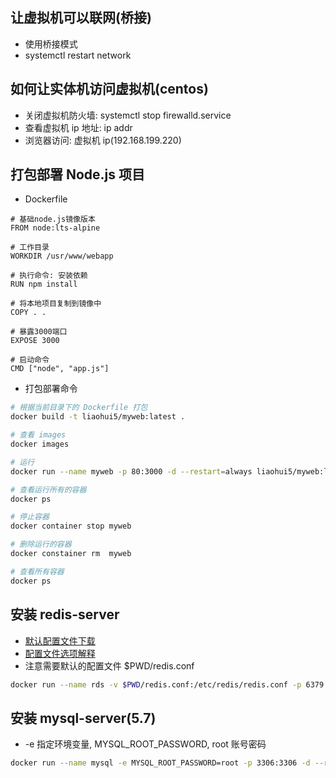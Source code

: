 ## 让虚拟机可以联网(桥接)

- 使用桥接模式
- systemctl restart network

## 如何让实体机访问虚拟机(centos)

- 关闭虚拟机防火墙: systemctl stop firewalld.service
- 查看虚拟机 ip 地址: ip addr
- 浏览器访问: 虚拟机 ip(192.168.199.220)

## 打包部署 Node.js 项目

- Dockerfile

```docker
# 基础node.js镜像版本
FROM node:lts-alpine

# 工作目录
WORKDIR /usr/www/webapp

# 执行命令: 安装依赖
RUN npm install

# 将本地项目复制到镜像中
COPY . .

# 暴露3000端口
EXPOSE 3000

# 启动命令
CMD ["node", "app.js"]
```

- 打包部署命令

```sh
# 根据当前目录下的 Dockerfile 打包
docker build -t liaohui5/myweb:latest .

# 查看 images
docker images

# 运行
docker run --name myweb -p 80:3000 -d --restart=always liaohui5/myweb:latest

# 查看运行所有的容器
docker ps

# 停止容器
docker container stop myweb

# 删除运行的容器
docker constainer rm  myweb

# 查看所有容器
docker ps
```

## 安装 redis-server

- [默认配置文件下载](https://download.redis.io/redis-stable/redis.conf)
- [配置文件选项解释](https://www.cnblogs.com/DreamDrive/p/5587219.html)
- 注意需要默认的配置文件 $PWD/redis.conf

```bash
docker run --name rds -v $PWD/redis.conf:/etc/redis/redis.conf -p 6379:6379 -d --restart=always redis
```



## 安装 mysql-server(5.7)

- -e 指定环境变量, MYSQL_ROOT_PASSWORD, root 账号密码

```bash
docker run --name mysql -e MYSQL_ROOT_PASSWORD=root -p 3306:3306 -d --restart=always mysql:5.7.34
```
